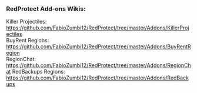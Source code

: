 ### RedProtect Add-ons Wikis:

Killer Projectiles: https://github.com/FabioZumbi12/RedProtect/tree/master/Addons/KillerProjectiles  
BuyRent Regions: https://github.com/FabioZumbi12/RedProtect/tree/master/Addons/BuyRentRegion  
RegionChat: https://github.com/FabioZumbi12/RedProtect/tree/master/Addons/RegionChat
RedBackups Regions: https://github.com/FabioZumbi12/RedProtect/tree/master/Addons/RedBackups